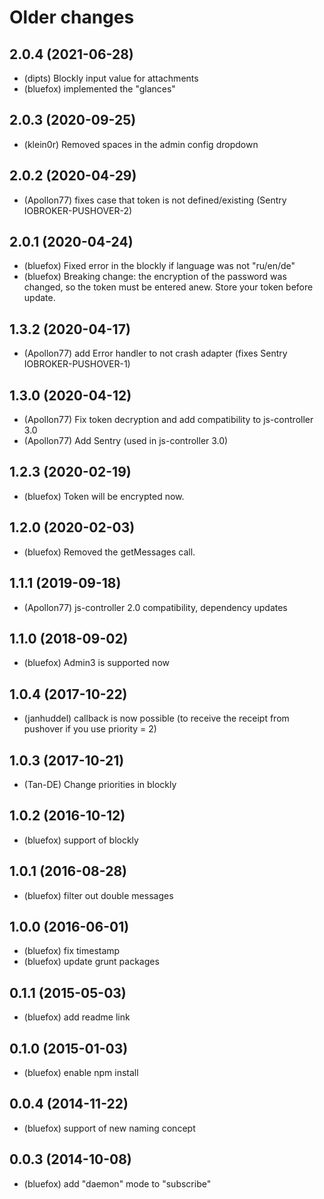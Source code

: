 # Older changes
## 2.0.4 (2021-06-28)
* (dipts) Blockly input value for attachments
* (bluefox) implemented the "glances"

## 2.0.3 (2020-09-25)
* (klein0r) Removed spaces in the admin config dropdown

## 2.0.2 (2020-04-29)
* (Apollon77) fixes case that token is not defined/existing (Sentry IOBROKER-PUSHOVER-2)

## 2.0.1 (2020-04-24)
* (bluefox) Fixed error in the blockly if language was not "ru/en/de"
* (bluefox) Breaking change: the encryption of the password was changed, so the token must be entered anew. Store your token before update.

## 1.3.2 (2020-04-17)
* (Apollon77) add Error handler to not crash adapter (fixes Sentry IOBROKER-PUSHOVER-1)

## 1.3.0 (2020-04-12)
* (Apollon77) Fix token decryption and add compatibility to js-controller 3.0
* (Apollon77) Add Sentry (used in js-controller 3.0)

## 1.2.3 (2020-02-19)
* (bluefox) Token will be encrypted now.

## 1.2.0 (2020-02-03)
* (bluefox) Removed the getMessages call.

## 1.1.1 (2019-09-18)
* (Apollon77) js-controller 2.0 compatibility, dependency updates

## 1.1.0 (2018-09-02)
* (bluefox) Admin3 is supported now

## 1.0.4 (2017-10-22)
* (janhuddel) callback is now possible (to receive the receipt from pushover if you use priority = 2)

## 1.0.3 (2017-10-21)
* (Tan-DE) Change priorities in blockly

## 1.0.2 (2016-10-12)
* (bluefox) support of blockly

## 1.0.1 (2016-08-28)
* (bluefox) filter out double messages

## 1.0.0 (2016-06-01)
* (bluefox) fix timestamp
* (bluefox) update grunt packages

## 0.1.1 (2015-05-03)
* (bluefox) add readme link

## 0.1.0 (2015-01-03)
* (bluefox) enable npm install

## 0.0.4 (2014-11-22)
* (bluefox) support of new naming concept

## 0.0.3 (2014-10-08)
* (bluefox) add "daemon" mode to "subscribe"

